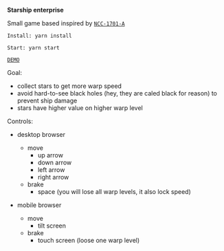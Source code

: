 **Starship enterprise** 

Small game based inspired by [`NCC-1701-A`](https://en.wikipedia.org/wiki/USS_Enterprise_(NCC-1701-A))

`Install: yarn install`

`Start: yarn start`

[`DEMO`](https://build-fxwrpdjieg.now.sh/)
  
Goal:

- collect stars to get more warp speed 
- avoid hard-to-see black holes (hey, they are caled black for reason) to prevent ship damage
- stars have higher value on higher warp level

Controls:

- desktop browser
    - move
        - up arrow
        - down arrow
        - left arrow
        - right arrow     
    - brake
        - space (you will lose all warp levels, it also lock speed)   

- mobile browser
    - move
        - tilt screen
    - brake
        - touch screen (loose one warp level)
